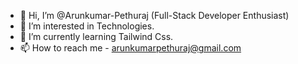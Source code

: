 - 👋 Hi, I’m @Arunkumar-Pethuraj (Full-Stack Developer Enthusiast)
- 👀 I’m interested in Technologies.
- 🌱 I’m currently learning Tailwind Css.
- 📫 How to reach me - arunkumarpethuraj@gmail.com
